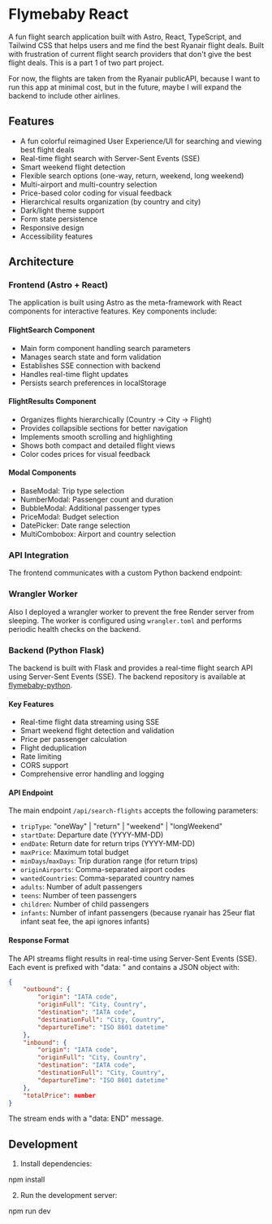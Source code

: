 # Flymebaby React

A fun flight search application built with Astro, React, TypeScript, and Tailwind CSS that helps users and me find the best Ryanair flight deals.
Built with frustration of current flight search providers that don't give the best flight deals. This is a part 1 of two part project.

For now, the flights are taken from the Ryanair publicAPI, because I want to run this app at minimal cost, but in the future, maybe I will expand the backend to include other airlines.

## Features
- A fun colorful reimagined User Experience/UI for searching and viewing best flight deals
- Real-time flight search with Server-Sent Events (SSE)
- Smart weekend flight detection
- Flexible search options (one-way, return, weekend, long weekend)
- Multi-airport and multi-country selection
- Price-based color coding for visual feedback
- Hierarchical results organization (by country and city)
- Dark/light theme support
- Form state persistence
- Responsive design
- Accessibility features

## Architecture

### Frontend (Astro + React)

The application is built using Astro as the meta-framework with React components for interactive features. Key components include:

#### FlightSearch Component
- Main form component handling search parameters
- Manages search state and form validation
- Establishes SSE connection with backend
- Handles real-time flight updates
- Persists search preferences in localStorage

#### FlightResults Component
- Organizes flights hierarchically (Country → City → Flight)
- Provides collapsible sections for better navigation
- Implements smooth scrolling and highlighting
- Shows both compact and detailed flight views
- Color codes prices for visual feedback

#### Modal Components
- BaseModal: Trip type selection
- NumberModal: Passenger count and duration
- BubbleModal: Additional passenger types
- PriceModal: Budget selection
- DatePicker: Date range selection
- MultiCombobox: Airport and country selection

### API Integration

The frontend communicates with a custom Python backend endpoint:

### Wrangler Worker

Also I deployed a wrangler worker to prevent the free Render server from sleeping. The worker is configured using `wrangler.toml` and performs periodic health checks on the backend.


### Backend (Python Flask)

The backend is built with Flask and provides a real-time flight search API using Server-Sent Events (SSE). The backend repository is available at [flymebaby-python](https://github.com/CarloBu/flymebaby-python).

#### Key Features

- Real-time flight data streaming using SSE
- Smart weekend flight detection and validation
- Price per passenger calculation
- Flight deduplication
- Rate limiting
- CORS support
- Comprehensive error handling and logging

#### API Endpoint

The main endpoint `/api/search-flights` accepts the following parameters:

- `tripType`: "oneWay" | "return" | "weekend" | "longWeekend"
- `startDate`: Departure date (YYYY-MM-DD)
- `endDate`: Return date for return trips (YYYY-MM-DD)
- `maxPrice`: Maximum total budget
- `minDays`/`maxDays`: Trip duration range (for return trips)
- `originAirports`: Comma-separated airport codes
- `wantedCountries`: Comma-separated country names
- `adults`: Number of adult passengers
- `teens`: Number of teen passengers 
- `children`: Number of child passengers
- `infants`: Number of infant passengers (because ryanair has 25eur flat infant seat fee, the api ignores infants)

#### Response Format

The API streams flight results in real-time using Server-Sent Events (SSE). Each event is prefixed with "data: " and contains a JSON object with:

```json
{
    "outbound": {
        "origin": "IATA code",
        "originFull": "City, Country",
        "destination": "IATA code",
        "destinationFull": "City, Country",
        "departureTime": "ISO 8601 datetime"
    },
    "inbound": {
        "origin": "IATA code",
        "originFull": "City, Country",
        "destination": "IATA code",
        "destinationFull": "City, Country",
        "departureTime": "ISO 8601 datetime"
    },
    "totalPrice": number
}
```

The stream ends with a "data: END" message.

## Development

1. Install dependencies:

npm install

2. Run the development server:

npm run dev
